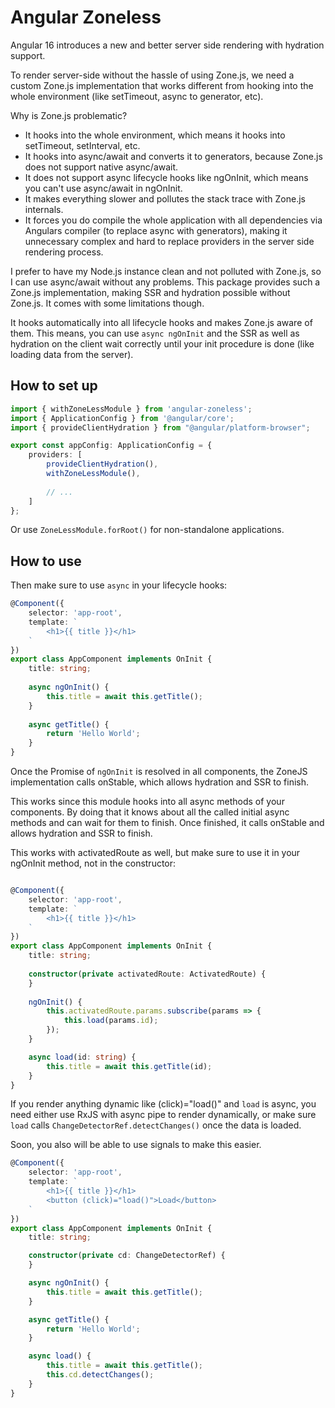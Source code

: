 # Angular Zoneless

Angular 16 introduces a new and better server side rendering with hydration support.

To render server-side without the hassle of using Zone.js, we need a custom Zone.js implementation
that works different from hooking into the whole environment (like setTimeout, async to generator, etc).

Why is Zone.js problematic?

 - It hooks into the whole environment, which means it hooks into setTimeout, setInterval, etc.
 - It hooks into async/await and converts it to generators, because Zone.js does not support native async/await.
 - It does not support async lifecycle hooks like ngOnInit, which means you can't use async/await in ngOnInit.
 - It makes everything slower and pollutes the stack trace with Zone.js internals.
 - It forces you do compile the whole application with all dependencies via Angulars compiler (to replace async with generators),
   making it unnecessary complex and hard to replace providers in the server side rendering process.

I prefer to have my Node.js instance clean and not polluted with Zone.js, so I can use async/await
without any problems. This package provides such a Zone.js implementation, making SSR and hydration possible without
Zone.js. It comes with some limitations though.

It hooks automatically into all lifecycle hooks and makes Zone.js aware of them.
This means, you can use `async ngOnInit` and the SSR as well as hydration on the client wait
correctly until your init procedure is done (like loading data from the server).

## How to set up

```typescript
import { withZoneLessModule } from 'angular-zoneless';
import { ApplicationConfig } from '@angular/core';
import { provideClientHydration } from "@angular/platform-browser";

export const appConfig: ApplicationConfig = {
    providers: [
        provideClientHydration(),
        withZoneLessModule(),
        
        // ...
    ]
};
```

Or use `ZoneLessModule.forRoot()` for non-standalone applications.

## How to use

Then make sure to use `async` in your lifecycle hooks:

```typescript
@Component({
    selector: 'app-root',
    template: `
        <h1>{{ title }}</h1>
    `
})
export class AppComponent implements OnInit {
    title: string;
    
    async ngOnInit() {
        this.title = await this.getTitle();
    }
    
    async getTitle() {
        return 'Hello World';
    }
}
```

Once the Promise of `ngOnInit` is resolved in all components, the ZoneJS implementation calls onStable,
which allows hydration and SSR to finish.

This works since this module hooks into all async methods of your components. By doing that it knows
about all the called initial async methods and can wait for them to finish. Once finished, it calls
onStable and allows hydration and SSR to finish.

This works with activatedRoute as well, but make sure to use it in your ngOnInit method, not in the constructor:

```typescript

@Component({
    selector: 'app-root',
    template: `
        <h1>{{ title }}</h1>
    `
})
export class AppComponent implements OnInit {
    title: string;
    
    constructor(private activatedRoute: ActivatedRoute) {
    }
    
    ngOnInit() {
        this.activatedRoute.params.subscribe(params => {
            this.load(params.id);
        });
    }

    async load(id: string) {
        this.title = await this.getTitle(id);
    }
}
```

If you render anything dynamic like (click)="load()" and `load` is async, you need either use RxJS with async pipe to render dynamically,
or make sure `load` calls `ChangeDetectorRef.detectChanges()` once the data is loaded.

Soon, you also will be able to use signals to make this easier.

```typescript
@Component({
    selector: 'app-root',
    template: `
        <h1>{{ title }}</h1>
        <button (click)="load()">Load</button>
    `
})
export class AppComponent implements OnInit {
    title: string;

    constructor(private cd: ChangeDetectorRef) {
    }

    async ngOnInit() {
        this.title = await this.getTitle();
    }

    async getTitle() {
        return 'Hello World';
    }

    async load() {
        this.title = await this.getTitle();
        this.cd.detectChanges();
    }
}
```
